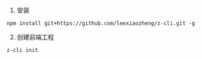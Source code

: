 1.  安装 

```
npm install git+https://github.com/leexiaozheng/z-cli.git -g
```

2. 创建前端工程

```
z-cli init
```